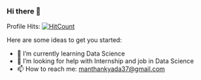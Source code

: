 ### Hi there 👋
Profile Hits: [![HitCount](http://hits.dwyl.com/manthan37/manthan37.svg)](http://hits.dwyl.com/manthan37/manthan37)

<!--
**manthan37/manthan37** is a ✨ _special_ ✨ repository because its `README.md` (this file) appears on your GitHub profile.
-->
Here are some ideas to get you started:

- 🌱 I’m currently learning Data Science
- 🤔 I’m looking for help with Internship and job in Data Science
- 📫 How to reach me: manthankyada37@gmail.com

